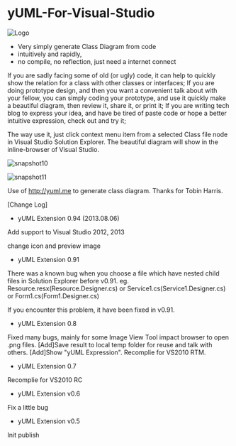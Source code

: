 # yUML-For-Visual-Studio
![Logo](http://i1.visualstudiogallery.msdn.s-msft.com/8dba2cec-c3c4-4782-950f-8396036635fc/image/file/109114/1/yuml_square.png)

- Very simply generate Class Diagram from code
- intuitively and rapidly,
- no compile, no reflection, just need a internet connect

 

If you are sadly facing some of old (or ugly) code, it can help to quickly show the relation for a class with other classes or interfaces;
If you are doing prototype design, and then you want a convenient talk about with your fellow, you can simply coding your prototype, and use it quickly make a beautiful diagram, then review it, share it, or print it;
If you are writing tech blog to express your idea,  and have be tired of paste code or hope a better intuitive expression, check out and try it;
 

The way use it, just click context menu item from a selected Class file node in Visual Studio Solution Explorer. The beautiful diagram will show in the inline-browser of Visual Studio. 

![snapshot10](http://i1.visualstudiogallery.msdn.s-msft.com/8dba2cec-c3c4-4782-950f-8396036635fc/image/file/109113/1/snapshot10.png)

![snapshot11](http://i1.visualstudiogallery.msdn.s-msft.com/8dba2cec-c3c4-4782-950f-8396036635fc/image/file/109111/1/snapshot11.png)

Use of http://yuml.me to generate class diagram. Thanks for Tobin Harris.

[Change Log]

- yUML Extension 0.94 (2013.08.06)

Add support to Visual Studio 2012, 2013

change icon and preview image

- yUML Extension 0.91

There was a known bug when you choose a file which have nested child files in Solution Explorer before v0.91.
eg. Resource.resx(Resource.Designer.cs) or Service1.cs(Service1.Designer.cs) or Form1.cs(Form1.Designer.cs)

If you encounter this problem, it have been fixed in v0.91.

- yUML Extension 0.8

Fixed many bugs, mainly for some Image View Tool impact browser to open .png files.
[Add]Save result to local temp folder for reuse and talk with others.
[Add]Show "yUML Expression".
Recomplie for VS2010 RTM.

- yUML Extension 0.7

Recomplie for VS2010 RC

- yUML Extension v0.6

Fix a little bug

- yUML Extension v0.5

Init publish

